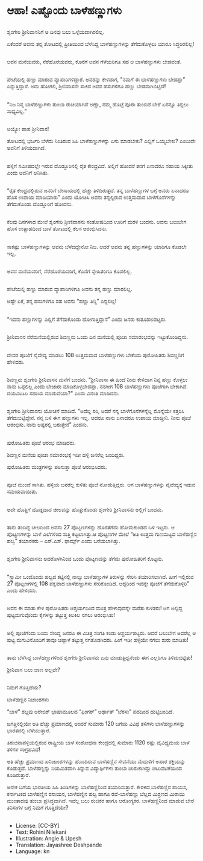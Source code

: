 # ಆಹಾ! ಎಷ್ಟೊಂದು ಬಾಳೆಹಣ್ಣುಗಳು

##
ಶೃಂಗೇರಿ ಶ್ರೀನಿವಾಸನಿಗೆ ಆ ದಿನವು ಬಲು ಒಳ್ಳೆಯದಾಗಿರಲಿಲ್ಲ.

ಏಕೆಂದರೆ ಅವನು ತನ್ನ ತೋಟದಲ್ಲಿ ಪ್ರೀತಿಯಿಂದ ಬೆಳೆಸಿದ್ದ ಬಾಳೆಹಣ್ಣುಗಳನ್ನು ತೆಗೆದುಕೊಳ್ಳಲು ಯಾರೂ ಸಿದ್ಧರಿರಲಿಲ್ಲ!

##
ಅವನ ಮನೆಯವರು, ನೆರೆಹೊರೆಯವರು, ಕೊನೆಗೆ ಅವನ ಗೆಳೆಯರಿಗೂ ಸಹ ಆ ಬಾಳೆಹಣ್ಣುಗಳು ಬೇಡವಂತೆ.

##
ಪೇಟೆಯಲ್ಲಿ ಹಣ್ಣು ಮಾರುವ ವ್ಯಾಪಾರಿಗಳಿದ್ದಾರೆ. ಅವರನ್ನು ಕೇಳಿದಾಗ, "ನಮಗೆ ಈ ಬಾಳೆಹಣ್ಣುಗಳು ಬೇಡಪ್ಪಾ” ಎನ್ನುತ್ತಿದ್ದಾರೆ. ಅದು ಹೋಗಲಿ, ಶ್ರೀನಿವಾಸನೇ ಸಾಕಿದ ಅವನ ಹಸುಗಳಿಗೂ ಹಣ್ಣು ಬೇಡವಾಗಿಬಿಟ್ಟಿದೆ!

##
“ನಿಜ ನಿನ್ನ ಬಾಳೆಹಣ್ಣುಗಳು ತುಂಬಾ ರುಚಿಯಾಗಿವೆ ಅಣ್ಣಾ, ನಮ್ಮ ಹೊಟ್ಟೆ ಪೂರಾ ತುಂಬಿದೆ ಬೇರೆ ಏನನ್ನೂ ತಿನ್ನಲು ಸಾಧ್ಯವಿಲ್ಲ.”

##
ಅಯ್ಯೋ ಪಾಪ ಶ್ರೀನಿವಾಸ!

ತೋಟದಲ್ಲಿ ಭರ್ಜರಿ ಬೆಳೆದು ನಿಂತಿರುವ ಸಿಹಿ ಬಾಳೆಹಣ್ಣುಗಳನ್ನು ಏನು ಮಾಡಬೇಕು? ಎಲ್ಲಿಗೆ ಒಯ್ಯಬೇಕು? ಎಂಬುದೇ ಅವನಿಗೆ ತಿಳಿಯದಾಗಿದೆ.

##
ಹಳ್ಳಿಗೆ ಸಮೀಪದಲ್ಲೇ ಇರುವ ದೊಡ್ಡೂರಿನಲ್ಲಿ ರೈತ ಕೇಂದ್ರವಿದೆ. ಅಲ್ಲಿಗೆ ಹೋದರೆ ತನಗೆ ಏನಾದರೂ ಸಹಾಯ ಸಿಕ್ಕೀತು ಎಂದು ಅವನಿಗೆ ಅನಿಸಿತು.

##
“ರೈತ ಕೇಂದ್ರದಲ್ಲಿರುವ ಜನರಿಗೆ ಬೇಸಾಯದಲ್ಲಿ ಹೆಚ್ಚು ತಿಳಿದಿರುತ್ತದೆ. ತನ್ನ ಬಾಳೆಹಣ್ಣುಗಳ ಬಗ್ಗೆ ಅವರು ಏನಾದರೂ ಹೊಸ ಉಪಾಯ ಮಾಡಿಯಾರು” ಎಂದು ಯೋಚಿಸಿ ಅವನು ತನ್ನಲ್ಲಿರುವ ಉತ್ತಮವಾದ ಬಾಳೆಗೊನೆಗಳನ್ನು ತೆಗೆದುಕೊಂಡು ದೊಡ್ಡೂರಿಗೆ ಹೋದನು.

##
ಕೆಲವು ದಿನಗಳಾದ ಮೇಲೆ ಶೃಂಗೇರಿ ಶ್ರೀಣಿವಾಸನು ಸಂತೋಷದಿಂದ ಊರಿಗೆ ಮರಳಿ ಬಂದನು. ಅವನು ಬಲುಬೇಗ ಹೊಸ ಉತ್ಸಾಹದಿಂದ ಬಾಳೆ ತೋಟದಲ್ಲಿ ಕೆಲಸ ಆರಂಭಿಸಿದನು.

##
ಸಾಕಷ್ಟು ಬಾಳೆಹಣ್ಣುಗಳನ್ನು ಅವನು ಬೆಳೆದದ್ದೇನೋ ನಿಜ. ಆದರೆ ಅವನು ತನ್ನ ಹಣ್ಣುಗಳನ್ನು ಯಾರಿಗೂ ಕೊಡಲೇ ಇಲ್ಲ.

##
ಅವನ ಮನೆಯವರಿಗೆ, ನೆರೆಹೊರೆಯವರಿಗೆ, ಕೊನೆಗೆ ಸ್ನೇಹಿತರಿಗೂ ಕೊಡಲಿಲ್ಲ.

##
ಪೇಟೆಯಲ್ಲಿ ಹಣ್ಣು ಮಾರುವ ವ್ಯಾಪಾರಿಗಳಿಗೂ ಅವನು ತನ್ನ ಹಣ್ಣು ಮಾರಲಿಲ್ಲ.

ಅಷ್ಟೇ ಏಕೆ, ತನ್ನ ಹಸುಗಳಿಗೂ ಸಹ ಅವನು “ಹಣ್ಣು ತಿನ್ನಿ” ಎನ್ನಲಿಲ್ಲ!

##
“ಇವನು ಹಣ್ಣುಗಳನ್ನು ಎಲ್ಲಿಗೆ ತೆಗೆದುಕೊಂಡು ಹೋಗುತ್ತಿದ್ದಾನೆ” ಎಂದು ಜನರು ಕುತೂಹಲಪಟ್ಟರು.

##
ಶ್ರೀನಿವಾಸನ ನೆರೆಮನೆಯಲ್ಲಿರುವ ಶಿವಣ್ಣನು ಒಂದು ದಿನ ಮನೆಯಲ್ಲಿ ಪೂಜಾ ಸಮಾರಂಭವನ್ನು ಇಟ್ಟುಕೊಂಡಿದ್ದನು.

##
ದೇವರ ಪೂಜೆಗೆ ನೈವೇದ್ಯ ಮಾಡಲು 108 ಉತ್ತಮವಾದ ಬಾಳೆಹಣ್ಣುಗಳು ಬೇಕೆಂದು ಪುರೋಹಿತರು ಶಿವಣ್ಣನಿಗೆ ಹೇಳಿದರು.

##
ಶಿವಣ್ಣನು ಶೃಂಗೇರಿ ಶ್ರೀನಿವಾಸನ ಮನೆಗೆ ಬಂದನು. “ಶ್ರೀನಿವಾಸಾ ಈ ಹಿಂದೆ ನೀನು ಕೇಳಿದಾಗ ನಿನ್ನ ಹಣ್ಣು ಕೊಳ್ಳಲು ನಾನು ಒಪ್ಪಲಿಲ್ಲ ಎಂದು ಬೇಜಾರು ಮಾಡಿಕೊಳ್ಳಬೇಡಪ್ಪಾ. ನನಗೀಗ 108 ಬಾಳೆಹಣ್ಣುಗಳು ಪೂಜೆಗಾಗಿ ಬೇಕಾಗಿವೆ. ದಯವಿಟಟು ಸಹಾಯ ಮಾಡುವೆಯಾ?" ಎಂದು ವಿನಂತಿ ಮಾಡಿದನು.

##
ಶೃಂಗೇರಿ ಶ್ರೀನಿವಾಸನು ಯೋಚನೆ ಮಾಡಿದೆ. “ಅದೆಲ್ಲ ಸರಿ, ಆದರೆ ನನ್ನ ಬಾಳೆಗೊನೆಗಳನ್ನೆಲ್ಲ ಮೊನ್ನೆಯೇ ಕತ್ತರಿಸಿ ತೆಗೆದುಬಿಟ್ಟಿದ್ದೇನೆ. ನನ್ನ ಬಳಿ ಈಗ ಹಣ್ಣುಗಳು ಇಲ್ಲ. ಆದರೂ ನಾನು ಏನಾದರೂ ಉಪಾಯ ಮಾಡ್ತೀನಿ. ನೀನು ಪೂಜೆ ಆರಂಭಿಸು. ನಾನು ಅಷ್ಟರಲ್ಲಿ ಬರುತ್ತೇನೆ” ಎಂದನು.

##
ಪುರೋಹಿತರು ಪೂಜೆ ಆರಂಭ ಮಾಡಿದರು.

ಶಿವಣ್ಣನ ಮನೆಯ ಪೂಜಾ ಸಮಾರಂಭಕ್ಕೆ ಇಡೀ ಹಳ್ಳಿ ಜನರೆಲ್ಲ ಬಂದಿದ್ದರು.

ಪುರೋಹಿತರು ಮಂತ್ರಗಳನ್ನು ಪಠಿಸುತ್ತಾ ಪೂಜೆ ಆರಂಭಿಸಿದರು.

##
ಪೂಜೆ ಮುಂದೆ ಸಾಗಿತು. ಹಳ್ಳಿಯ ಜನರೆಲ್ಲ ಕುಳಿತು ಪೂಜೆ ನೋಡುತ್ತಿದ್ದರು. ಆಗ ಬಾಳೆಹಣ್ಣುಗಳನ್ನು ನೈವೇದ್ಯಕ್ಕೆ ಇಡುವ ಸಮಯವಾಯಿತು.

##
ಅದೇ ಹೊತ್ತಿಗೆ ದೊಡ್ಡದಾದ ಚೀಲವನ್ನು ಹೊತ್ತುಕೊಂಡು ಶೃಂಗೇರಿ ಶ್ರೀನಿವಾಸನು ಅಲ್ಲಿಗೆ ಬಂದನು.

##
ತಾನು ತಂದಿದ್ದ ಚೀಲದಿಂದ ಅವನು 27 ಪೊಟ್ಟಣಗಳನ್ನು ಹೊರತೆಗೆದು ಹೋಮಕುಂಡದ ಬಳಿ ಇಟ್ಟನು. ಆ ಪೊಟ್ಟಣಗಳನ್ನು ಬಾಳೆ ಎಲೆಗಳಿಂದ ಸುತ್ತಿ ಕಟ್ಟಲಾಗಿತ್ತು.ಆ ಪೊಟ್ಟಣಗಳ ಮೇಲೆ “ಅತಿ ಉತ್ತಮ ಗುಣಮಟ್ಟದ ಬಾಳೆಹಣ್ಣಿನ ಹಲ್ವ” ತಯಾರಕರು – ಎಸ್.ಎಸ್. ಫಾರ್ಮ್ಸ್ ಎಂದು ಬರೆಯಲಾಗಿತ್ತು.

##
ಶೃಂಗೇರಿ ಶ್ರೀನಿವಾಸನು ಅದರೊಳಗಿನಿಂದ ಒಂದು ಪೊಟ್ಟಣವನ್ನು ತೆಗೆದು ಪುರೋಹಿತರಿಗೆ ಕೊಟ್ಟನು.

##
“ಸ್ವಾಮೀ ಒಂದೊಂದು ಹಲ್ವದ ಕಟ್ಟಿನಲ್ಲಿ ನಾಲ್ಕು ಬಾಳೆಹಣ್ಣುಗಳ ತಿರುಳನ್ನು ಸೇರಿಸಿ ತಯಾರಿಸಲಾಗಿದೆ. ಹೀಗೆ ಇಲ್ಲಿರುವ 27 ಪೊಟ್ಟಣಗಳಲ್ಲಿ 108 ಪಕ್ವವಾದ ಬಾಳೆಹಣ್ಣುಗಳು ಸೇರಿಕೊಂಡಿದೆ. ಆದ್ದರಿಂದ ಇವನ್ನೇ ಪೂಜೆಗೆ ತೆಗೆದುಕೊಳ್ಳಿರಿ” ಎಂದು ಹೇಳಿದನು.

##
ಅವನ ಈ ಮಾತು ಕೇಳಿ ಪುರೋಹಿತರು ಆಶ್ಚರ್ಯದಿಂದ ಮಂತ್ರ ಹೇಳುವುದನ್ನೇ ಮರೆತು ಕುಳಿತರು! ಆಗ ಅಲ್ಲಿದ್ದ ಪುಟ್ಟಮಗುವೊಂದು ಕೈಗಳನ್ನು ತಟ್ಟುತ್ತ ಕಿಲಕಿಲ ನಗಲು ಆರಂಭಿಸಿತು!

##
ಅಲ್ಲಿ ಪೂಜೆಗೆಂದು ಬಂದು ಸೇರಿದ್ದ ಜನರೂ ಈ ವಿಚಿತ್ರ ಸಂಗತಿ ಕಂಡು ಆಶ್ಚರ್ಯಪಟ್ಟರು. ಆದರೆ ಬಲುಬೇಗ ಅವರೆಲ್ಲ ಆ ಪುಟ್ಟ ಮಗುವಿನೊಂದಿಗೆ ತಾವೂ ಚಪ್ಪಾಳೆ ತಟ್ಟುತ್ತ ನಗತೊಡಗಿದರು. ಹೀಗೆ ಇಡೀ ಹಳ್ಳಿಯೇ ನಗಲು ಶುರು ಮಾಡಿತು!

##
ತಾನು ಬೆಳೆಸಿದ್ದ ಬಾಳೆಹಣ್ಣುಗಳಿಂದ ಶೃಂಗೇರಿ ಶ್ರೀನಿವಾಸನು ಏನು ಮಾಡುತ್ತಿದ್ದನೆಂದು ಈಗ ಎಲ್ಲರಿಗೂ ತಿಳಿದುಬಿಟ್ಟಿತು!

ಶ್ರೀನಿವಾಸ ಬಲು ಜಾಣ ಅಲ್ಲವೇ?

##
ನಿಮಗೆ ಗೊತ್ತಿದೆಯೆ?

ಬಾಳೆಹಣ್ಣಿನ ನಿಜಾಂಶಗಳು

“ಬಾಳೆ” ಶಬ್ದವು ಅರೇಬಿಕ್ ಭಾಷಾಮೂಲದ “ಫಿಂಗರ್” ಅರ್ಥಾತ್ “ಬೆರಳು” ಪದದಿಂದ ಹುಟ್ಟಿಬಂದಿದೆ.

ಜಗತ್ತಿನಲ್ಲಿಯೇ ಅತಿ ಹೆಚ್ಚು ಪ್ರಮಾಣದಲ್ಲಿ ಅಂದರೆ ಸುಮಾರು 120 ಬಗೆಯ ವಿವಿಧ ತಳಿಗಳು ಬಾಳೆಹಣ್ಣುಗಳನ್ನು ಭಾರತದಲ್ಲಿ ಬೆಳೆಯುತ್ತಾರೆ.

ತಿರುಚಿನಾಪಳ್ಳಿಯಲ್ಲಿರುವ ರಾಷ್ಟ್ರೀಯ ಬಾಳೆ ಸಂಶೋಧನಾ ಕೇಂದ್ರದಲ್ಲಿ ಸುಮಾರು 1120 ರಷ್ಟು ವೈವಿಧ್ಯಮಯ ಬಾಳೆ ತಳಿಗಳ ಸಂಗ್ರಹವಿದೆ!

ಅತಿ ಹೆಚ್ಚು ಪ್ರಮಾಣದ ಖನಿಜಾಂಶಗಳನ್ನು ಹೊಂದಿರುವ ಬಾಳೆಹಣ್ಣಿನ ಸೇವನೆಯು ಮೆದುಳಿಗೆ ಅಪಾರ ಶಕ್ತಿಯನ್ನು ಕೊಡುತ್ತದೆ. ಬಾಳೆಹಣ್ಣನ್ನು ನಿಯಮಿತವಾಗಿ ತಿನ್ನುವ ವಿದ್ಯಾರ್ಥಿಗಳು ತುಂಬಾ ಚುರುಕಾಗಿದ್ದು ಚಟುವಟಿಕೆಯಿಂದ ಕೂಡಿರುತ್ತಾರೆ.

ಅನೇಕ ಬಗೆಯ ಭಾರತೀಯ ಸಿಹಿ ತಿಂಡಿಗಳನ್ನು ಬಾಳೆಹಣ್ಣಿನಿಂದ ತಯಾರಿಸುತ್ತಾರೆ. ಕೇರಳದ ಬಾಳೆಹಣ್ಣಿನ ಪಾಯಸ, ಕರ್ನಾಟಕದ ಬಾಳೆಹಣ್ಣಿನ ರಸಾಯನ, ಬಾಳೆಹಣ್ಣಿನ ಹಲ್ವ ಹಾಗೂ ರವೆ-ಬಾಳೆಹಣ್ಣು ಬೆಲ್ಲದ ಮಿಶ್ರಣದ ಮಿಠಾಯಿ ಮುಂತಾದವು ತುಂಬಾ ಪ್ರಸಿದ್ಧವಾಗಿವೆ. ಇವೆಲ್ಲ ಬಲು ರುಚಿಕರ ಹಾಗೂ ಆರೋಗ್ಯಕರ. ಬಾಳೆಹಣ್ಣಿನಿಂದ ಮಾಡುವ ಬೇರೆ ತಿನಿಸುಗಳ ಬಗ್ಗೆ ನಿಮಗೆ ಗೊತ್ತಿದೆಯೇ?

##
* License: [CC-BY]
* Text: Rohini Nilekani
* Illustration: Angie & Upesh
* Translation: Jayashree Deshpande
* Language: kn
